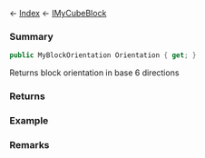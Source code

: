 ← [Index](Api-Index) ← [IMyCubeBlock](VRage.Game.ModAPI.Ingame.IMyCubeBlock)

### Summary

```csharp
public MyBlockOrientation Orientation { get; }
```

Returns block orientation in base 6 directions

### Returns

### Example

### Remarks

